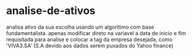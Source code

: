 # analise-de-ativos
analisa ativo da sua escolha usando um algoritimo com base fundamentalista.
apenas modificar direto na variavel a data de inicio e fim requisitada para analise e colocar a tag da empresa desejada, como 'VIVA3.SA' (S.A devido aos dados serem puxados do Yahoo finance)
